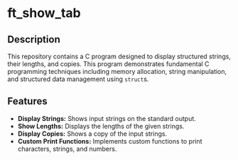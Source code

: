 # ft_show_tab

## Description

This repository contains a C program designed to display structured strings, their lengths, and copies. This program demonstrates fundamental C programming techniques including memory allocation, string manipulation, and structured data management using `struct`s.

## Features

- **Display Strings:** Shows input strings on the standard output.
- **Show Lengths:** Displays the lengths of the given strings.
- **Display Copies:** Shows a copy of the input strings.
- **Custom Print Functions:** Implements custom functions to print characters, strings, and numbers.

